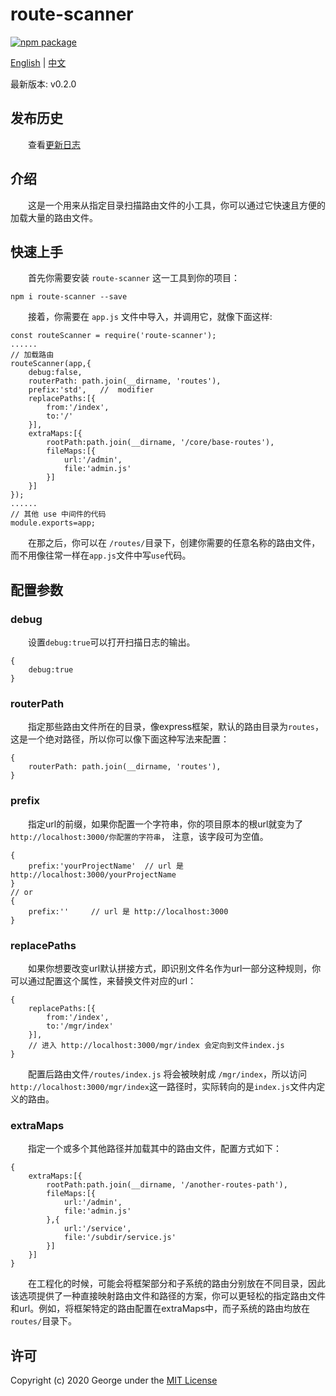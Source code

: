 # route-scanner

[![npm package](https://img.shields.io/badge/npm-v0.2.0-brightgreen)](https://www.npmjs.com/package/route-scanner)&nbsp;


[English](../../README.md) | [中文](readme_cn.md)

最新版本: v0.2.0

## 发布历史
&emsp;&emsp;查看[更新日志](changelog_cn.md)  

## 介绍
&emsp;&emsp;这是一个用来从指定目录扫描路由文件的小工具，你可以通过它快速且方便的加载大量的路由文件。

## 快速上手
&emsp;&emsp;首先你需要安装 `route-scanner` 这一工具到你的项目：
```
npm i route-scanner --save
```

&emsp;&emsp;接着，你需要在 `app.js` 文件中导入，并调用它，就像下面这样:
```
const routeScanner = require('route-scanner');
......
// 加载路由
routeScanner(app,{
    debug:false,
    routerPath: path.join(__dirname, 'routes'),
    prefix:'std',   //  modifier
    replacePaths:[{
        from:'/index',
        to:'/'
    }],
    extraMaps:[{
        rootPath:path.join(__dirname, '/core/base-routes'),
        fileMaps:[{
            url:'/admin',
            file:'admin.js'
        }]
    }]
});
......
// 其他 use 中间件的代码
module.exports=app;
``` 

&emsp;&emsp;在那之后，你可以在 `/routes/`目录下，创建你需要的任意名称的路由文件，而不用像往常一样在`app.js`文件中写`use`代码。  


## 配置参数
### debug
&emsp;&emsp;设置`debug:true`可以打开扫描日志的输出。
```
{
    debug:true
}
```
### routerPath
&emsp;&emsp;指定那些路由文件所在的目录，像express框架，默认的路由目录为`routes`，这是一个绝对路径，所以你可以像下面这种写法来配置：
```
{
    routerPath: path.join(__dirname, 'routes'),
}
```

### prefix
&emsp;&emsp;指定url的前缀，如果你配置一个字符串，你的项目原本的根url就变为了`http://localhost:3000/你配置的字符串`， 注意，该字段可为空值。  

```
{
    prefix:'yourProjectName'  // url 是 http://localhost:3000/yourProjectName
}
// or 
{
    prefix:''     // url 是 http://localhost:3000
}
```

### replacePaths
&emsp;&emsp;如果你想要改变url默认拼接方式，即识别文件名作为url一部分这种规则，你可以通过配置这个属性，来替换文件对应的url：
```
{
    replacePaths:[{
        from:'/index',
        to:'/mgr/index'
    }],
    // 进入 http://localhost:3000/mgr/index 会定向到文件index.js
}
```
&emsp;&emsp;配置后路由文件`/routes/index.js` 将会被映射成
`/mgr/index`，所以访问`http://localhost:3000/mgr/index`这一路径时，实际转向的是`index.js`文件内定义的路由。

### extraMaps
&emsp;&emsp;指定一个或多个其他路径并加载其中的路由文件，配置方式如下：
```
{
    extraMaps:[{
        rootPath:path.join(__dirname, '/another-routes-path'),
        fileMaps:[{
            url:'/admin',
            file:'admin.js'
        },{
            url:'/service',
            file:'/subdir/service.js'
        }]
    }]
}
```

&emsp;&emsp;在工程化的时候，可能会将框架部分和子系统的路由分别放在不同目录，因此该选项提供了一种直接映射路由文件和路径的方案，你可以更轻松的指定路由文件和url。例如，将框架特定的路由配置在extraMaps中，而子系统的路由均放在`routes/`目录下。


## 许可
Copyright (c) 2020 George under the [MIT License](LICENSE)
